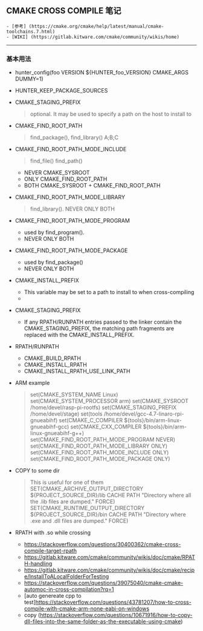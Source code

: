 
## CMAKE CROSS COMPILE 笔记

    - [参考] (https://cmake.org/cmake/help/latest/manual/cmake-toolchains.7.html)
    - [WIKI] (https://gitlab.kitware.com/cmake/community/wikis/home)
  
-------------
### 基本用法
  - hunter_config(foo VERSION ${HUNTER_foo_VERSION} CMAKE_ARGS DUMMY=1)
  - HUNTER_KEEP_PACKAGE_SOURCES
  - CMAKE_STAGING_PREFIX
    > optional. It may be used to specify a path on the host to install to
 
  - CMAKE_FIND_ROOT_PATH
    >  find_package(), find_library()
    >  A;B;C

  - CMAKE_FIND_ROOT_PATH_MODE_INCLUDE
    > find_file() find_path()
    - NEVER  CMAKE_SYSROOT
    - ONLY  CMAKE_FIND_ROOT_PATH
    - BOTH  CMAKE_SYSROOT + CMAKE_FIND_ROOT_PATH
  
  - CMAKE_FIND_ROOT_PATH_MODE_LIBRARY
    > find_library().
    > NEVER ONLY BOTH

  - CMAKE_FIND_ROOT_PATH_MODE_PROGRAM
    - used by find_program().
    - NEVER ONLY BOTH
  
  - CMAKE_FIND_ROOT_PATH_MODE_PACKAGE
    - used by find_package()
    - NEVER ONLY BOTH

  - CMAKE_INSTALL_PREFIX
    - This variable may be set to a path to install to when cross-compiling
    - 
  - CMAKE_STAGING_PREFIX
    - If any RPATH/RUNPATH entries passed to the linker contain the CMAKE_STAGING_PREFIX, the matching path fragments are replaced with the CMAKE_INSTALL_PREFIX.
  
  - RPATH/RUNPATH 
    - CMAKE_BUILD_RPATH
    - CMAKE_INSTALL_RPATH
    - CMAKE_INSTALL_RPATH_USE_LINK_PATH
  
  - ARM example
    > set(CMAKE_SYSTEM_NAME Linux)
    > set(CMAKE_SYSTEM_PROCESSOR arm)
    > set(CMAKE_SYSROOT /home/devel/rasp-pi-rootfs)
    > set(CMAKE_STAGING_PREFIX /home/devel/stage)
    > set(tools /home/devel/gcc-4.7-linaro-rpi-gnueabihf)
    > set(CMAKE_C_COMPILER ${tools}/bin/arm-linux-gnueabihf-gcc)
    > set(CMAKE_CXX_COMPILER ${tools}/bin/arm-linux-gnueabihf-g++)
    > set(CMAKE_FIND_ROOT_PATH_MODE_PROGRAM NEVER)
    > set(CMAKE_FIND_ROOT_PATH_MODE_LIBRARY ONLY)
    > set(CMAKE_FIND_ROOT_PATH_MODE_INCLUDE ONLY)
    > set(CMAKE_FIND_ROOT_PATH_MODE_PACKAGE ONLY)
  - COPY to some dir
      >  This is useful for one of them
      > SET(CMAKE_ARCHIVE_OUTPUT_DIRECTORY
      > ${PROJECT_SOURCE_DIR}/lib CACHE
      > PATH "Directory where all the .lib files are dumped." FORCE)
SET(CMAKE_RUNTIME_OUTPUT_DIRECTORY
    ${PROJECT_SOURCE_DIR}/bin CACHE
    PATH "Directory where .exe and .dll files are dumped." FORCE)

  - RPATH  with .so while crossing
    - https://stackoverflow.com/questions/30400362/cmake-cross-compile-target-rpath
    - https://gitlab.kitware.com/cmake/community/wikis/doc/cmake/RPATH-handling
    - https://gitlab.kitware.com/cmake/community/wikis/doc/cmake/recipe/InstallToALocalFolderForTesting
    - https://stackoverflow.com/questions/39075040/cmake-cmake-automoc-in-cross-compilation?rq=1
    -  [auto genereate cpp to test]https://stackoverflow.com/questions/43781207/how-to-cross-compile-with-cmake-arm-none-eabi-on-windows
    - copy (https://stackoverflow.com/questions/10671916/how-to-copy-dll-files-into-the-same-folder-as-the-executable-using-cmake) 
   
